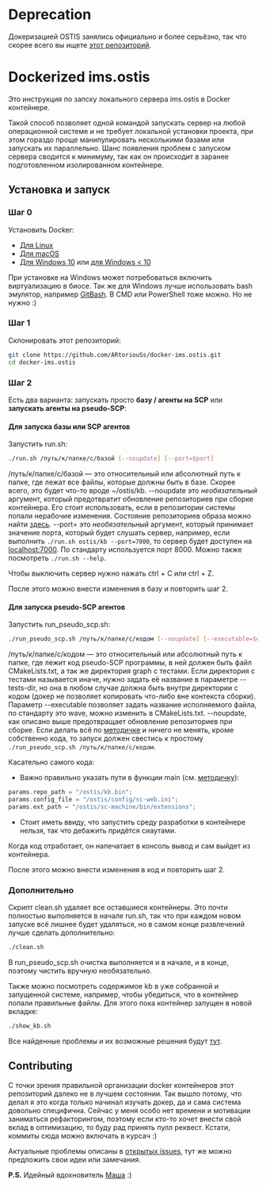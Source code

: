 # Deprecation

Докеризацией OSTIS занялись официально и более серьёзно, так что скорее всего вы ищете [этот репозиторий](https://github.com/ostis-apps/dockerized-ostis). 

# Dockerized ims.ostis

Это инструкция по запску локального сервера ims.ostis в Docker контейнере.

Такой способ позволяет одной командой запускать сервер на любой операционной системе и не требует локальной установки проекта, при этом гораздо проще манипулировать несколькими базами или запускать их параллельно. Шанс появления проблем с запуском сервера сводится к минимуму, так как он происходит в заранее подготовленном изолированном контейнере.

## Установка и запуск

### Шаг 0

Установить Docker:

* [Для Linux](https://www.digitalocean.com/community/tutorials/docker-ubuntu-16-04-ru "Установка Docker на Ubuntu")
* [Для macOS](https://docs.docker.com/docker-for-mac/install/ "Установка Docker на MacOS")
* [Для Windows 10](https://hub.docker.com/editions/community/docker-ce-desktop-windows "Установка Docker на Windows 10") или [для Windows < 10](https://docs.docker.com/toolbox/overview/ "Установка Docker на Windows < 10")

При установке на Windows может потребоваться включить виртуализацию в биосе. Так же для Windows лучше использовать bash эмулятор, например [GitBash](https://gitforwindows.org/ "GitBash"). В CMD или PowerShell тоже можно. Но не нужно :)

### Шаг 1

Склонировать этот репозиторий:

```bash
git clone https://github.com/ARtoriouSs/docker-ims.ostis.git
cd docker-ims.ostis
```

### Шаг 2

Есть два варианта: запускать просто **базу / агенты на SCP** или **запускать агенты на pseudo-SCP**:

#### Для запуска базы или SCP агентов

Запустить run.sh:

```bash
./run.sh /путь/к/папке/с/базой [--noupdate] [--port=$port]
```

/путь/к/папке/с/базой — это относительный или абсолютный путь к папке, где лежат все файлы, которые должны быть в базе. Скорее всего, это будет что-то вроде ~/ostis/kb. --noupdate это _необязательный_ аргумент, который предотвратит обновление репозиториев при сборке контейнера. Его стоит использовать, если в репозитории системы попали нерабочие изменения. Состояние репозиториев образа можно найти [здесь](https://github.com/ARtoriouSs/docker-ims.ostis/blob/master/versions.md "Состояние репозиториев"). --port= это _необязательный_ аргумент, который принимает значение порта, который будет слушать сервер, например, если выполнить ```./run.sh ostis/kb --port=7000```, то сервер будет доступен на [localhost:7000](http://localhost:7000). По стандарту используется порт 8000. Можно также посмотреть `./run.sh --help`.

Чтобы выключить сервер нужно нажать ctrl + C или ctrl + Z.

После этого можно внести изменения в базу и повторить шаг 2.

#### Для запуска pseudo-SCP агентов

Запустить run_pseudo_scp.sh:

```bash
./run_pseudo_scp.sh /путь/к/папке/с/кодом [--noupdate] [--executable=$executable] [--tests-dir=$tests_dir]
```

/путь/к/папке/с/кодом — это относительный или абсолютный путь к папке, где лежит код pseudo-SCP программы, в ней должен быть файл CMakeLists.txt, а так же директория graph с тестами. Если директория с тестами называется иначе, нужно задать её название в параметре --tests-dir, но она в любом случае должна быть внутри директории с кодом (докер не позволяет копировать что-либо вне контекста сборки). Параметр --executable позволяет задать название исполняемого файла, по стандарту это wave, можно изменить в CMakeLists.txt. --noupdate, как описано выше предотвращает обновление репозиториев при сборке. Если делать всё по [методичке](https://github.com/ShunkevichDV/wave_find_path_sc_memory/blob/master/%D0%9F%D0%9F%D0%B2%D0%98%D0%A1-1.pdf) и ничего не менять, кроме собственно кода, то запуск должен свестись к простому `./run_pseudo_scp.sh /путь/к/папке/с/кодом`.

Касательно самого кода:

* Важно правильно указать пути в функции main (см. [методичку](https://github.com/ShunkevichDV/wave_find_path_sc_memory/blob/master/%D0%9F%D0%9F%D0%B2%D0%98%D0%A1-1.pdf)):

```C++
params.repo_path = "/ostis/kb.bin";
params.config_file = "/ostis/config/sc-web.ini";
params.ext_path = "/ostis/sc-machine/bin/extensions";
```

* Стоит иметь ввиду, что запустить среду разработки в контейнере нельзя, так что дебажить придётся сиаутами.

Когда код отработает, он напечатает в консоль вывод и сам выйдет из контейнера.

После этого можно внести изменения в код и повторить шаг 2.

### Дополнительно

Скрипт clean.sh удаляет все оставшиеся контейнеры. Это почти полностью выполняется в начале run.sh, так что при каждом новом запуске всё лишнее будет удаляться, но в самом конце развлечений лучше сделать дополнительно:

```bash
./clean.sh
```

В run_pseudo_scp.sh очистка выполняется и в начале, и в конце, поэтому чистить вручную необязательно.

Также можно посмотреть содержимое kb в уже собранной и запущенной системе, например, чтобы убедиться, что в контейнер попали правильные файлы. Для этого пока контейнер запущен в новой вкладке:

```bash
./show_kb.sh
```

Все найденные проблемы и их возможные решения будут [тут](https://github.com/ARtoriouSs/docker-ims.ostis/blob/master/troubleshooting.md "Расстрел проблем").

## Contributing

С точки зрения правильной организации docker контейнеров этот репозиторий далеко не в лучшем состоянии. Так вышло потому, что делал я это когда только начинал изучать докер, да и сама система довольно специфична. Сейчас у меня особо нет времени и мотивации заниматься рефакторингом, поэтому если кто-то хочет внести свой вклад в оптимизацию, то буду рад принять пулл реквест. Кстати, коммиты сюда можно включать в курсач :)

Актуальные проблемы описаны в [открытых issues](https://github.com/ARtoriouSs/docker-ims.ostis/issues), тут же можно предложить свои идеи или замечания.

**P.S.** Идейный вдохновитель [Маша](https://github.com/idealasgas "GitHub Маши") :)
